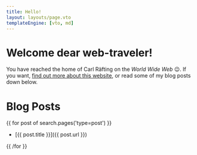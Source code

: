 ```yaml
---
title: Hello!
layout: layouts/page.vto
templateEngine: [vto, md]
---
```


# Welcome dear web-traveler!

You have reached the home of Carl Räfting on the _World Wide Web_ 😉. If you want, [find out more about this website](/about/), or read some of my blog posts down below.

# Blog Posts

{{ for post of search.pages('type=post') }}

- [{{ post.title }}]({{ post.url }})

{{ /for }}
